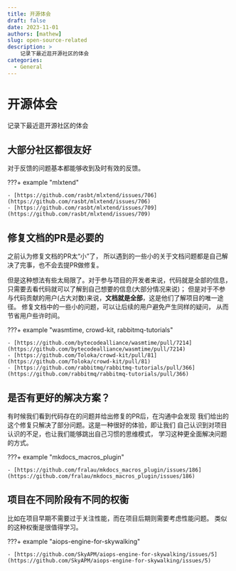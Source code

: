 ```yaml
---
title: 开源体会
draft: false
date: 2023-11-01
authors: [mathew]
slug: open-source-related
description: >
    记录下最近逛开源社区的体会
categories:
  - General
---
```



# 开源体会

记录下最近逛开源社区的体会

<!-- more -->

## 大部分社区都很友好
对于反馈的问题基本都能够收到及时有效的反馈。

???+ example "mlxtend"

    - [https://github.com/rasbt/mlxtend/issues/706](https://github.com/rasbt/mlxtend/issues/706)
    - [https://github.com/rasbt/mlxtend/issues/709](https://github.com/rasbt/mlxtend/issues/709)


## 修复文档的PR是必要的
之前认为修复文档的PR太“小”了，
所以遇到的一些小的关于文档问题都是自己解决了完事，也不会去提PR做修复。

但是这种想法有些太局限了。对于参与项目的开发者来说，代码就是全部的信息，
只需要去看代码就可以了解到自己想要的信息(大部分情况来说)；
但是对于不参与代码贡献的用户(占大对数)来说，**文档就是全部**，这是他们了解项目的唯一途径。
修复文档中的一些小的问题，可以让后续的用户避免产生同样的疑问，
从而节省用户些许时间。

???+ example "wasmtime, crowd-kit, rabbitmq-tutorials"

    - [https://github.com/bytecodealliance/wasmtime/pull/7214](https://github.com/bytecodealliance/wasmtime/pull/7214)
    - [https://github.com/Toloka/crowd-kit/pull/81](https://github.com/Toloka/crowd-kit/pull/81)
    - [https://github.com/rabbitmq/rabbitmq-tutorials/pull/366](https://github.com/rabbitmq/rabbitmq-tutorials/pull/366)

## 是否有更好的解决方案？
有时候我们看到代码存在的问题并给出修复的PR后，在沟通中会发现
我们给出的这个修复只解决了部分问题。这是一种很好的体验，即让我们
自己认识到对项目认识的不足，也让我们能够跳出自己习惯的思维模式，
学习这种更全面解决问题的方式。

???+ example "mkdocs_macros_plugin"

    - [https://github.com/fralau/mkdocs_macros_plugin/issues/186](https://github.com/fralau/mkdocs_macros_plugin/issues/186)

## 项目在不同阶段有不同的权衡
比如在项目早期不需要过于关注性能，而在项目后期则需要考虑性能问题。
类似的这种权衡是很值得学习。

???+ example "aiops-engine-for-skywalking"

    - [https://github.com/SkyAPM/aiops-engine-for-skywalking/issues/5](https://github.com/SkyAPM/aiops-engine-for-skywalking/issues/5)
